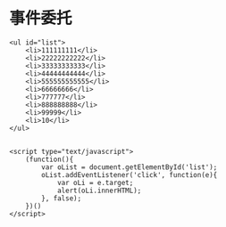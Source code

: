 # 事件委托 #

	<ul id="list">
		<li>111111111</li>
		<li>22222222222</li>
		<li>33333333333</li>
		<li>44444444444</li>
		<li>555555555555</li>
		<li>66666666</li>
		<li>777777</li>
		<li>888888888</li>
		<li>99999</li>
		<li>10</li>
	</ul>


	<script type="text/javascript">
		(function(){
			var oList = document.getElementById('list');
			oList.addEventListener('click', function(e){
				var oLi = e.target;
				alert(oLi.innerHTML);
			}, false);
		})()
	</script>